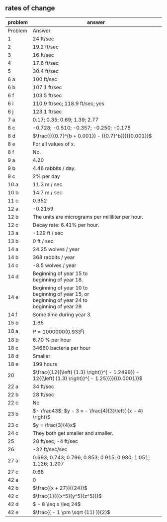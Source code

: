
## rates of change


|problem|answer|
|-------|------|
|Problem|Answer|
|1|24 ft/sec|
|2|19.2 ft/sec|
|3|16 ft/sec|
|4|17.6 ft/sec|
|5|30.4 ft/sec|
|6 a|100 ft/sec|
|6 b|107.1 ft/sec|
|6 f|103.5 ft/sec|
|6 i|110.9 ft/sec; 118.9 ft/sec; yes|
|6 j|123.1 ft/sec|
|7 a|0.17; 0.35; 0.69; 1.39; 2.77|
|8 c|-0.728; -0.510; -0.357; -0.250; -0.175|
|8 d|<span>$\frac{{{{0.7}^{b + 0.001}} - {{0.7}^b}}}{{0.001}}$</span>|
|8 e|For all values of x.|
|8 f|No.|
|9 a|4.20|
|9 b|4.46 rabbits / day.|
|9 c|2% per day|
|10 a|11.3 m / sec|
|10 b|14.7 m / sec|
|11 c|0.352|
|12 a|-0.2159|
|12 b|The units are micrograms per milliliter per hour.|
|12 c|Decay rate: 6.41% per hour.|
|13 a|-129 ft / sec|
|13 b|0 ft / sec|
|14 a|24.25 wolves / year|
|14 b|368 rabbits / year|
|14 c|-8.5 wolves / year|
|14 d|Beginning of year 15 to <br>beginning of year 18.|
|14 e|Beginning of year 10 to <br>beginning of year 15, or <br>beginning of year 24 to <br>beginning of year 29|
|14 f|Some time during year 3.|
|15 b|1.65|
|18 a|<span>$P = 1000000\left( {{{0.933}^t}} \right)$</span>|
|18 b|6.70 % per hour|
|18 c|34660 bacteria per hour|
|18 d|Smaller|
|18 e|199 hours|
|20|<span>$\frac{{12{{\left( {1.3} \right)}^{ - 1.2499}} - 12{{\left( {1.3} \right)}^{ - 1.25}}}}{{0.0001}}$</span>|
|22 a|34 ft/sec|
|22 b|28 ft/sec|
|22 c|No|
|23 b|$- \frac43$; <span>$y - 3 = - \frac{4}{3}\left( {x - 4} \right)$</span>|
|23 c|<span>$y = \frac{3}{4}x$</span>|
|24 c|They both get smaller and smaller.|
|25|28 ft/sec; -4 ft/sec|
|26|-32 ft/sec/sec|
|27 a|0.693; 0.743; 0.796; 0.853; 0.915; 0.980; 1.051; 1.126; 1.207|
|27 c|0.68|
|42 a|0|
|42 b|<span>$\frac{{x + 27}}{{24}}$</span>|
|42 c|<span>$\frac{1}{{{x^5}{y^5}{z^5}}}$</span>|
|42 d|<span>$ - 8 \leq x \leq 24$</span>|
|42 e|<span>$\frac{{ - 1 \pm \sqrt {11} }}{2}$</span>|
